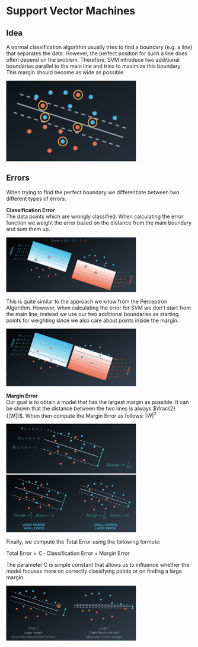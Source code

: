 # Support Vector Machines

## Idea
A normal classification algorithm usually tries to find a boundary (e.g. a line) that separates the data. However, the perfect position for such a line does often depend on the problem. Therefore, SVM introduce two additional boundaries parallel to the main line and tries to maximize this boundary. This margin should become as wide as possible.

<img src="images/svm.png" width="350"/>

## Errors
When trying to find the perfect boundary we differentiate between two different types of errors:

**Classification Error** <br/>
The data points which are wrongly classified.
When calculating the error function we weight the error based on the distance from the main boundary and sum them up.

<img src="images/error_function.png" width="350"/>

This is quite similar to the approach we know from the Perceptron Algorithm.
However, when calculating the error for SVM we don't start from the main line, instead we use our two additional boundaries as starting points for weighting since we also care about points inside the margin.

<img src="images/svm_classification_error.png" width="350"/>


**Margin Error** <br/>
Our goal is to obtain a model that has the largest margin as possible.
It can be shown that the distance between the two lines is always $\frac{2}{|W|}$. When then compute the Margin Error as follows: $|W|^2$

<img src="images/svm_margin_error_1.png" width="350"/>

<img src="images/svm_margin_error_2.png" width="350"/>


Finally, we compute the Total Error using the following formula:

$\text{Total Error} = \text{C} \cdot \text{Classification Error} + \text{Margin Error}$

The parameter C is simple constant that allows us to influence whether the model focuses more on correctly classifying points or on finding a large margin.

<img src="images/c_parameter.png" width="350"/>

